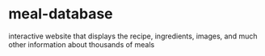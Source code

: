 # meal-database
interactive website that displays the recipe, ingredients, images, and much other information about thousands of meals
